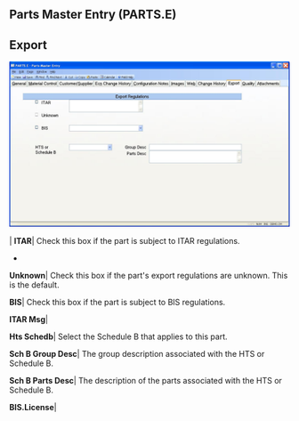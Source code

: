 ## Parts Master Entry (PARTS.E)
<PageHeader />

## Export

![](./PARTS-E-9.jpg)

| **ITAR**|  Check this box if the part is subject to ITAR regulations.

-  
**Unknown**|  Check this box if the part's export regulations are unknown.
This is the default.

**BIS**|  Check this box if the part is subject to BIS regulations.

**ITAR Msg**|

**Hts Schedb**|  Select the Schedule B that applies to this part.

**Sch B Group Desc**|  The group description associated with the HTS or
Schedule B.

**Sch B Parts Desc**|  The description of the parts associated with the HTS or
Schedule B.

**BIS.License**|


<badge text= "Version 8.10.57 " vertical="middle" />

<PageFooter />
